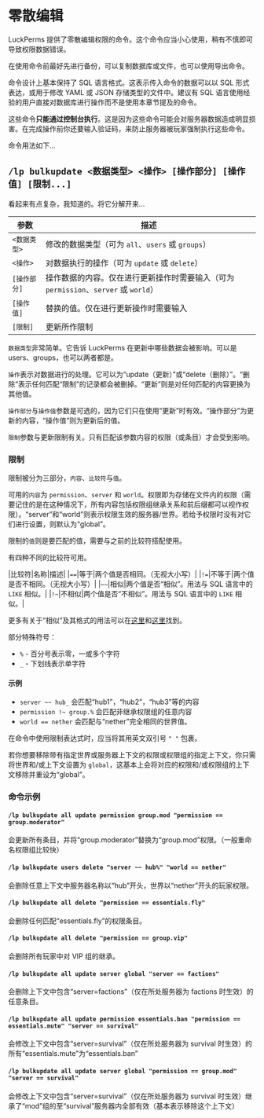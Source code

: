# 零散编辑

LuckPerms 提供了零散编辑权限的命令。这个命令应当小心使用，稍有不慎即可导致权限数据错误。

在使用命令前最好先进行备份，可以复制数据库或文件，也可以使用导出命令。

命令设计上基本保持了 SQL 语言格式。这表示传入命令的数据可以以 SQL 形式表达，或用于修改 YAML 或 JSON 存储类型的文件中。建议有 SQL 语言使用经验的用户直接对数据库进行操作而不是使用本章节提及的命令。

这些命令**只能通过控制台执行**。这是因为这些命令可能会对服务器数据造成明显损害。在完成操作前你还要输入验证码，来防止服务器被玩家强制执行这些命令。

命令用法如下...

## `/lp bulkupdate <数据类型> <操作> [操作部分] [操作值] [限制...]`

看起来有点复杂，我知道的。将它分解开来...

|参数|描述|
|---|---|
|`<数据类型>`|修改的数据类型（可为 `all`、`users` 或 `groups`）|
|`<操作>`|对数据执行的操作（可为 `update` 或 `delete`）|
|`[操作部分]`|操作数据的内容。仅在进行更新操作时需要输入（可为 `permission`、`server` 或 `world`）|
|`[操作值]`|替换的值。仅在进行更新操作时需要输入|
|`[限制]`|更新所作限制|

`数据类型`非常简单。它告诉 LuckPerms 在更新中哪些数据会被影响。可以是 users、groups，也可以两者都是。

`操作`表示对数据进行的处理。它可以为“update（更新）”或“delete（删除）”。“删除”表示任何匹配“限制”的记录都会被删掉。“更新”则是对任何匹配的内容更换为其他值。

`操作部分`与`操作值`参数是可选的，因为它们只在使用“更新”时有效。“操作部分”为更新的内容，“操作值”则为更新后的值。

`限制`参数与更新限制有关。只有匹配该参数内容的权限（或条目）才会受到影响。

### 限制

限制被分为三部分，`内容`、`比较符`与`值`。

可用的`内容`为 `permission`、`server` 和 `world`。权限即为存储在文件内的权限（需要记住的是在这种情况下，所有内容包括权限组继承关系和前后缀都可以视作权限）。“server”和“world”则表示权限生效的服务器/世界。若给予权限时没有对它们进行设置，则默认为“global”。

限制的`值`则是要匹配的值，需要与之前的比较符搭配使用。

有四种不同的比较符可用。

|比较符|名称|描述|
|`==`|等于|两个值是否相同。（无视大小写）|
|`!=`|不等于|两个值是否不相同。（无视大小写）|
|`~~`|相似|两个值是否“相似”。用法与 SQL 语言中的 `LIKE` 相似。|
|`!~`|不相似|两个值是否“不相似”。用法与 SQL 语言中的 `LIKE` 相似。|

更多有关于“相似”及其格式的用法可以在[这里](https://www.w3schools.com/sql/sql_like.asp)和[这里](https://www.tutorialspoint.com/sql/sql-like-clause.htm)找到。

部分特殊符号：

* `%` - 百分号表示零，一或多个字符
* `_` - 下划线表示单字符

#### 示例

* `server ~~ hub_` 会匹配“hub1”，“hub2”，“hub3”等的内容
* `permission !~ group.%` 会匹配非继承权限组的任意内容
* `world == nether` 会匹配与“nether”完全相同的世界值。

在命令中使用限制表达式时，应当将其用英文双引号 `" "` 包裹。

若你想要移除带有指定世界或服务器上下文的权限或权限组的指定上下文，你只需将世界和/或上下文设置为 `global`，这基本上会将对应的权限和/或权限组的上下文移除并重设为“global”。

### 命令示例

#### `/lp bulkupdate all update permission group.mod "permission == group.moderator"`

会更新所有条目，并将“group.moderator”替换为“group.mod”权限。（一般重命名权限组比较快）

#### `/lp bulkupdate users delete "server ~~ hub%" "world == nether"`

会删除任意上下文中服务器名称以“hub”开头，世界以“nether”开头的玩家权限。

#### `/lp bulkupdate all delete "permission == essentials.fly"`

会删除任何匹配“essentials.fly”的权限条目。

#### `/lp bulkupdate all delete "permission == group.vip"`

会删除所有玩家中对 VIP 组的继承。

#### `/lp bulkupdate all update server global "server == factions"`

会删除上下文中包含“server=factions”（仅在所处服务器为 factions 时生效）的任意条目。

#### `/lp bulkupdate all update permission essentials.ban "permission == essentials.mute" "server == survival"`

会修改上下文中包含“server=survival”（仅在所处服务器为 survival 时生效）的所有“essentials.mute”为“essentials.ban”

#### `/lp bulkupdate all update server global "permission == group.mod" "server == survival"`

会修改上下文中包含“server=survival”（仅在所处服务器为 survival 时生效）继承了“mod”组的至“survival”服务器内全部有效（基本表示移除这个上下文）